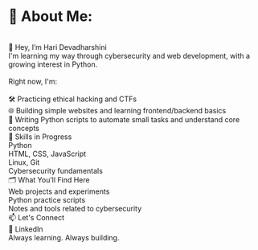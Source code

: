 # 💫 About Me:
<br>👋 Hey, I’m Hari Devadharshini<br>I'm learning my way through cybersecurity and web development, with a growing interest in Python.<br><br>Right now, I'm:<br><br>🛠 Practicing ethical hacking and CTFs<br>🌐 Building simple websites and learning frontend/backend basics<br>🐍 Writing Python scripts to automate small tasks and understand core concepts<br>🧠 Skills in Progress<br>Python<br>HTML, CSS, JavaScript<br>Linux, Git<br>Cybersecurity fundamentals<br>🗂 What You’ll Find Here<br>Web projects and experiments<br>Python practice scripts<br>Notes and tools related to cybersecurity<br>📫 Let's Connect<br>💼 LinkedIn<br>Always learning. Always building.

